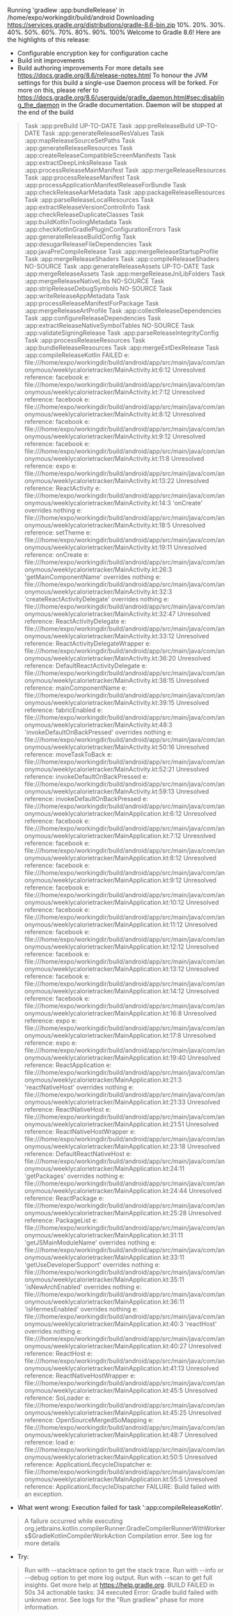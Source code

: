 Running 'gradlew :app:bundleRelease' in /home/expo/workingdir/build/android
Downloading https://services.gradle.org/distributions/gradle-8.6-bin.zip
10%.
20%.
30%.
40%.
50%.
60%.
70%.
80%.
90%.
100%
Welcome to Gradle 8.6!
Here are the highlights of this release:
 - Configurable encryption key for configuration cache
 - Build init improvements
 - Build authoring improvements
For more details see https://docs.gradle.org/8.6/release-notes.html
To honour the JVM settings for this build a single-use Daemon process will be forked. For more on this, please refer to https://docs.gradle.org/8.6/userguide/gradle_daemon.html#sec:disabling_the_daemon in the Gradle documentation.
Daemon will be stopped at the end of the build
> Task :app:preBuild UP-TO-DATE
> Task :app:preReleaseBuild UP-TO-DATE
> Task :app:generateReleaseResValues
> Task :app:mapReleaseSourceSetPaths
> Task :app:generateReleaseResources
> Task :app:createReleaseCompatibleScreenManifests
> Task :app:extractDeepLinksRelease
> Task :app:processReleaseMainManifest
> Task :app:mergeReleaseResources
> Task :app:processReleaseManifest
> Task :app:processApplicationManifestReleaseForBundle
> Task :app:checkReleaseAarMetadata
> Task :app:packageReleaseResources
> Task :app:parseReleaseLocalResources
> Task :app:extractReleaseVersionControlInfo
> Task :app:checkReleaseDuplicateClasses
> Task :app:buildKotlinToolingMetadata
> Task :app:checkKotlinGradlePluginConfigurationErrors
> Task :app:generateReleaseBuildConfig
> Task :app:desugarReleaseFileDependencies
> Task :app:javaPreCompileRelease
> Task :app:mergeReleaseStartupProfile
> Task :app:mergeReleaseShaders
> Task :app:compileReleaseShaders NO-SOURCE
> Task :app:generateReleaseAssets UP-TO-DATE
> Task :app:mergeReleaseAssets
> Task :app:mergeReleaseJniLibFolders
> Task :app:mergeReleaseNativeLibs NO-SOURCE
> Task :app:stripReleaseDebugSymbols NO-SOURCE
> Task :app:writeReleaseAppMetadata
> Task :app:processReleaseManifestForPackage
> Task :app:mergeReleaseArtProfile
> Task :app:collectReleaseDependencies
> Task :app:configureReleaseDependencies
> Task :app:extractReleaseNativeSymbolTables NO-SOURCE
> Task :app:validateSigningRelease
> Task :app:parseReleaseIntegrityConfig
> Task :app:processReleaseResources
> Task :app:bundleReleaseResources
> Task :app:mergeExtDexRelease
> Task :app:compileReleaseKotlin FAILED
e: file:///home/expo/workingdir/build/android/app/src/main/java/com/anonymous/weeklycalorietracker/MainActivity.kt:6:12 Unresolved reference: facebook
e: file:///home/expo/workingdir/build/android/app/src/main/java/com/anonymous/weeklycalorietracker/MainActivity.kt:7:12 Unresolved reference: facebook
e: file:///home/expo/workingdir/build/android/app/src/main/java/com/anonymous/weeklycalorietracker/MainActivity.kt:8:12 Unresolved reference: facebook
e: file:///home/expo/workingdir/build/android/app/src/main/java/com/anonymous/weeklycalorietracker/MainActivity.kt:9:12 Unresolved reference: facebook
e: file:///home/expo/workingdir/build/android/app/src/main/java/com/anonymous/weeklycalorietracker/MainActivity.kt:11:8 Unresolved reference: expo
e: file:///home/expo/workingdir/build/android/app/src/main/java/com/anonymous/weeklycalorietracker/MainActivity.kt:13:22 Unresolved reference: ReactActivity
e: file:///home/expo/workingdir/build/android/app/src/main/java/com/anonymous/weeklycalorietracker/MainActivity.kt:14:3 'onCreate' overrides nothing
e: file:///home/expo/workingdir/build/android/app/src/main/java/com/anonymous/weeklycalorietracker/MainActivity.kt:18:5 Unresolved reference: setTheme
e: file:///home/expo/workingdir/build/android/app/src/main/java/com/anonymous/weeklycalorietracker/MainActivity.kt:19:11 Unresolved reference: onCreate
e: file:///home/expo/workingdir/build/android/app/src/main/java/com/anonymous/weeklycalorietracker/MainActivity.kt:26:3 'getMainComponentName' overrides nothing
e: file:///home/expo/workingdir/build/android/app/src/main/java/com/anonymous/weeklycalorietracker/MainActivity.kt:32:3 'createReactActivityDelegate' overrides nothing
e: file:///home/expo/workingdir/build/android/app/src/main/java/com/anonymous/weeklycalorietracker/MainActivity.kt:32:47 Unresolved reference: ReactActivityDelegate
e: file:///home/expo/workingdir/build/android/app/src/main/java/com/anonymous/weeklycalorietracker/MainActivity.kt:33:12 Unresolved reference: ReactActivityDelegateWrapper
e: file:///home/expo/workingdir/build/android/app/src/main/java/com/anonymous/weeklycalorietracker/MainActivity.kt:36:20 Unresolved reference: DefaultReactActivityDelegate
e: file:///home/expo/workingdir/build/android/app/src/main/java/com/anonymous/weeklycalorietracker/MainActivity.kt:38:15 Unresolved reference: mainComponentName
e: file:///home/expo/workingdir/build/android/app/src/main/java/com/anonymous/weeklycalorietracker/MainActivity.kt:39:15 Unresolved reference: fabricEnabled
e: file:///home/expo/workingdir/build/android/app/src/main/java/com/anonymous/weeklycalorietracker/MainActivity.kt:48:3 'invokeDefaultOnBackPressed' overrides nothing
e: file:///home/expo/workingdir/build/android/app/src/main/java/com/anonymous/weeklycalorietracker/MainActivity.kt:50:16 Unresolved reference: moveTaskToBack
e: file:///home/expo/workingdir/build/android/app/src/main/java/com/anonymous/weeklycalorietracker/MainActivity.kt:52:21 Unresolved reference: invokeDefaultOnBackPressed
e: file:///home/expo/workingdir/build/android/app/src/main/java/com/anonymous/weeklycalorietracker/MainActivity.kt:59:13 Unresolved reference: invokeDefaultOnBackPressed
e: file:///home/expo/workingdir/build/android/app/src/main/java/com/anonymous/weeklycalorietracker/MainApplication.kt:6:12 Unresolved reference: facebook
e: file:///home/expo/workingdir/build/android/app/src/main/java/com/anonymous/weeklycalorietracker/MainApplication.kt:7:12 Unresolved reference: facebook
e: file:///home/expo/workingdir/build/android/app/src/main/java/com/anonymous/weeklycalorietracker/MainApplication.kt:8:12 Unresolved reference: facebook
e: file:///home/expo/workingdir/build/android/app/src/main/java/com/anonymous/weeklycalorietracker/MainApplication.kt:9:12 Unresolved reference: facebook
e: file:///home/expo/workingdir/build/android/app/src/main/java/com/anonymous/weeklycalorietracker/MainApplication.kt:10:12 Unresolved reference: facebook
e: file:///home/expo/workingdir/build/android/app/src/main/java/com/anonymous/weeklycalorietracker/MainApplication.kt:11:12 Unresolved reference: facebook
e: file:///home/expo/workingdir/build/android/app/src/main/java/com/anonymous/weeklycalorietracker/MainApplication.kt:12:12 Unresolved reference: facebook
e: file:///home/expo/workingdir/build/android/app/src/main/java/com/anonymous/weeklycalorietracker/MainApplication.kt:13:12 Unresolved reference: facebook
e: file:///home/expo/workingdir/build/android/app/src/main/java/com/anonymous/weeklycalorietracker/MainApplication.kt:14:12 Unresolved reference: facebook
e: file:///home/expo/workingdir/build/android/app/src/main/java/com/anonymous/weeklycalorietracker/MainApplication.kt:16:8 Unresolved reference: expo
e: file:///home/expo/workingdir/build/android/app/src/main/java/com/anonymous/weeklycalorietracker/MainApplication.kt:17:8 Unresolved reference: expo
e: file:///home/expo/workingdir/build/android/app/src/main/java/com/anonymous/weeklycalorietracker/MainApplication.kt:19:40 Unresolved reference: ReactApplication
e: file:///home/expo/workingdir/build/android/app/src/main/java/com/anonymous/weeklycalorietracker/MainApplication.kt:21:3 'reactNativeHost' overrides nothing
e: file:///home/expo/workingdir/build/android/app/src/main/java/com/anonymous/weeklycalorietracker/MainApplication.kt:21:33 Unresolved reference: ReactNativeHost
e: file:///home/expo/workingdir/build/android/app/src/main/java/com/anonymous/weeklycalorietracker/MainApplication.kt:21:51 Unresolved reference: ReactNativeHostWrapper
e: file:///home/expo/workingdir/build/android/app/src/main/java/com/anonymous/weeklycalorietracker/MainApplication.kt:23:18 Unresolved reference: DefaultReactNativeHost
e: file:///home/expo/workingdir/build/android/app/src/main/java/com/anonymous/weeklycalorietracker/MainApplication.kt:24:11 'getPackages' overrides nothing
e: file:///home/expo/workingdir/build/android/app/src/main/java/com/anonymous/weeklycalorietracker/MainApplication.kt:24:44 Unresolved reference: ReactPackage
e: file:///home/expo/workingdir/build/android/app/src/main/java/com/anonymous/weeklycalorietracker/MainApplication.kt:25:28 Unresolved reference: PackageList
e: file:///home/expo/workingdir/build/android/app/src/main/java/com/anonymous/weeklycalorietracker/MainApplication.kt:31:11 'getJSMainModuleName' overrides nothing
e: file:///home/expo/workingdir/build/android/app/src/main/java/com/anonymous/weeklycalorietracker/MainApplication.kt:33:11 'getUseDeveloperSupport' overrides nothing
e: file:///home/expo/workingdir/build/android/app/src/main/java/com/anonymous/weeklycalorietracker/MainApplication.kt:35:11 'isNewArchEnabled' overrides nothing
e: file:///home/expo/workingdir/build/android/app/src/main/java/com/anonymous/weeklycalorietracker/MainApplication.kt:36:11 'isHermesEnabled' overrides nothing
e: file:///home/expo/workingdir/build/android/app/src/main/java/com/anonymous/weeklycalorietracker/MainApplication.kt:40:3 'reactHost' overrides nothing
e: file:///home/expo/workingdir/build/android/app/src/main/java/com/anonymous/weeklycalorietracker/MainApplication.kt:40:27 Unresolved reference: ReactHost
e: file:///home/expo/workingdir/build/android/app/src/main/java/com/anonymous/weeklycalorietracker/MainApplication.kt:41:13 Unresolved reference: ReactNativeHostWrapper
e: file:///home/expo/workingdir/build/android/app/src/main/java/com/anonymous/weeklycalorietracker/MainApplication.kt:45:5 Unresolved reference: SoLoader
e: file:///home/expo/workingdir/build/android/app/src/main/java/com/anonymous/weeklycalorietracker/MainApplication.kt:45:25 Unresolved reference: OpenSourceMergedSoMapping
e: file:///home/expo/workingdir/build/android/app/src/main/java/com/anonymous/weeklycalorietracker/MainApplication.kt:48:7 Unresolved reference: load
e: file:///home/expo/workingdir/build/android/app/src/main/java/com/anonymous/weeklycalorietracker/MainApplication.kt:50:5 Unresolved reference: ApplicationLifecycleDispatcher
e: file:///home/expo/workingdir/build/android/app/src/main/java/com/anonymous/weeklycalorietracker/MainApplication.kt:55:5 Unresolved reference: ApplicationLifecycleDispatcher
FAILURE: Build failed with an exception.
* What went wrong:
Execution failed for task ':app:compileReleaseKotlin'.
> A failure occurred while executing org.jetbrains.kotlin.compilerRunner.GradleCompilerRunnerWithWorkers$GradleKotlinCompilerWorkAction
   > Compilation error. See log for more details
* Try:
> Run with --stacktrace option to get the stack trace.
> Run with --info or --debug option to get more log output.
> Run with --scan to get full insights.
> Get more help at https://help.gradle.org.
BUILD FAILED in 50s
34 actionable tasks: 34 executed
Error: Gradle build failed with unknown error. See logs for the "Run gradlew" phase for more information.